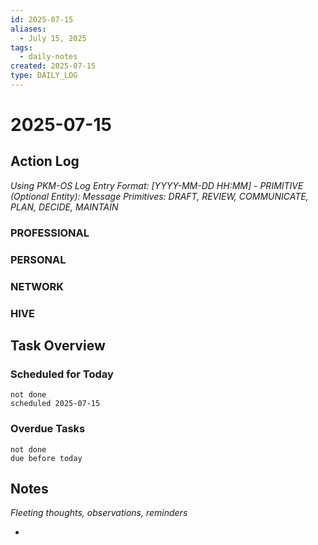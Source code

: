 ```yaml
---
id: 2025-07-15
aliases:
  - July 15, 2025
tags:
  - daily-notes
created: 2025-07-15
type: DAILY_LOG
---
```


# 2025-07-15

## Action Log

_Using PKM-OS Log Entry Format: [YYYY-MM-DD HH:MM] - PRIMITIVE (Optional Entity): Message_
_Primitives: DRAFT, REVIEW, COMMUNICATE, PLAN, DECIDE, MAINTAIN_

### PROFESSIONAL

### PERSONAL

### NETWORK

### HIVE

## Task Overview

### Scheduled for Today

```tasks
not done
scheduled 2025-07-15
```

### Overdue Tasks

```tasks
not done
due before today
```

## Notes

_Fleeting thoughts, observations, reminders_

-
